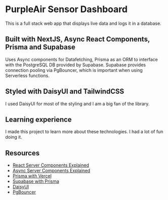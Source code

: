 # PurpleAir Sensor Dashboard

This is a full stack web app that displays live data and logs it in a database.

## Built with NextJS, Async React Components, Prisma and Supabase

Uses Async components for Datafetching, Prisma as an ORM to interface with the PostgreSQL DB provided by Supabase. Supabase provides connection pooling via PgBouncer, which is important when using Serverless functions.

## Styled with DaisyUI and TailwindCSS

I used DaisyUI for most of the styling and I am a big fan of the library.

## Learning experience

I made this project to learn more about these technologies. I had a lot of fun doing it.

## Resources

- [React Server Components Explained](https://nextjs.org/docs/getting-started/react-essentials#server-components)
- [Async Server Components Explained](https://nextjs.org/docs/app/building-your-application/data-fetching/fetching#async-and-await-in-server-components)
- [Prisma with Vercel](https://www.prisma.io/docs/guides/deployment/deployment-guides/deploying-to-vercel)
- [Supabase with Prisma](https://supabase.com/docs/guides/integrations/prisma)
- [DaisyUI](https://daisyui.com)
- [PgBouncer](http://www.pgbouncer.org/)